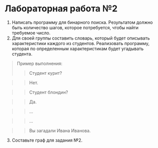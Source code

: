 # Лабораторная работа №2
1. Написать программу для бинарного поиска. Результатом должно быть количество шагов, которое потребуется, чтобы найти требуемое число.
2. Для своей группы составить словарь, который будет описывать характеристики каждого из студентов. Реализовать программу, которая по определенным характеристикам будет угадывать студента.

> Пример выполнения:
>> Студент курит?

>> Нет.

>> Студент блондин?

>> Да.

>> …

>> …

>> Вы загадали Ивана Иванова.

3. Составьте граф для задания №2.
